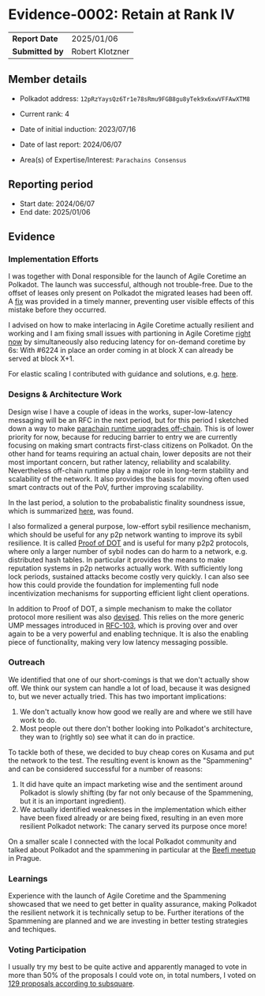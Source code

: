 # Evidence-0002: Retain at Rank IV

|                  |                  |
| ---------------- | ---------------- |
| **Report Date**  | 2025/01/06       |
| **Submitted by** | Robert Klotzner  |

## Member details

- Polkadot address: `12pRzYaysQz6Tr1e78sRmu9FGB8gu8yTek9x6xwVFFAwXTM8`

- Current rank: 4
- Date of initial induction: 2023/07/16
- Date of last report: 2024/06/07
- Area(s) of Expertise/Interest: `Parachains Consensus`

## Reporting period

- Start date: 2024/06/07
- End date: 2025/01/06

## Evidence

### Implementation Efforts

I was together with Donal responsible for the launch of Agile Coretime an
Polkadot. The launch was successful, although not trouble-free. Due to the
offset of leases only present on Polkadot the migrated leases had been off. A
[fix](https://github.com/seadanda/runtimes/blob/50d429bce26ccf78d826aaea654e221827d6c950/system-parachains/coretime/coretime-polkadot/src/migrations.rs)
was provided in a timely manner, preventing user visible effects of this
mistake before they occurred.

I advised on how to make interlacing in Agile Coretime actually resilient and
working and I am fixing small issues with partioning in Agile Coretime [right
now](https://github.com/paritytech/polkadot-sdk/pull/6224) by simultaneously
also reducing latency for on-demand coretime by 6s: With #6224 in place an
order coming in at block X can already be served at block X+1. 

For elastic scaling I contributed with guidance and solutions, e.g. [here](https://github.com/polkadot-fellows/RFCs/pull/103#discussion_r1699146564).

### Designs & Architecture Work

Design wise I have a couple of ideas in the works, super-low-latency messaging
will be an RFC in the next period, but for this period I sketched down a way to
make [parachain runtime upgrades off-chain](https://github.com/polkadot-fellows/RFCs/blob/95f976311f92ba4138a2f31db2a2aebe86662105/text/0102-offchain-parachain-runtime-upgrades.md).
This is of lower priority for now, because for reducing barrier to entry we are
currently focusing on making smart contracts first-class citizens on Polkadot.
On the other hand for teams requiring an actual chain, lower deposits are not
their most important concern, but rather latency, reliability and scalability.
Nevertheless off-chain runtime play a major role in long-term stability and
scalability of the network. It also provides the basis for moving often used
smart contracts out of the PoV, further improving scalability.

In the last period, a solution to the probabalistic finality soundness issue,
which is summarized
[here](https://github.com/paritytech/polkadot-sdk/issues/633#issuecomment-2422484619),
was found.

I also formalized a general purpose, low-effort sybil resilience mechanism,
which should be useful for any p2p network wanting to improve its sybil
resilience. It is called [Proof of DOT](https://github.com/paritytech/polkadot-sdk/issues/6173) and is useful for
many p2p2 protocols, where only a larger number of sybil nodes can do harm to a
network, e.g. distributed hash tables. In particular it provides the means to
make reputation systems in p2p networks actually work. With sufficiently long
lock periods, sustained attacks become costly very quickly. I can also see how
this could provide the foundation for implementing full node incentivization
mechanisms for supporting efficient light client operations.

In addition to Proof of DOT, a simple mechanism to make the collator protocol
more resilient was also
[devised](https://github.com/paritytech/polkadot-sdk/issues/616#issuecomment-2422607361).
This relies on the more generic UMP messages introduced in
[RFC-103](https://github.com/polkadot-fellows/RFCs/pull/103), which is proving
over and over again to be a very powerful and enabling technique. It is also
the enabling piece of functionality, making very low latency messaging
possible. 

### Outreach

We identified that one of our short-comings is that we don't actually show off. We think our system can handle a lot of load, because it was designed to, but we never actually tried. This has two important implications:

1. We don't actually know how good we really are and where we still have work to do.
2. Most people out there don't bother looking into Polkadot's architecture, they wan to (rightly so) see what it can do in practice.

To tackle both of these, we decided to buy cheap cores on Kusama and put the network to the test. The resulting event is known as the "Spammening" and can be considered successful for a number of reasons:

1. It did have quite an impact marketing wise and the sentiment around Polkadot is slowly shifting (by far not only because of the Spammening, but it is an important ingredient).
2. We actually identified weaknesses in the implementation which either have been fixed already or are being fixed, resulting in an even more resilient Polkadot network: The canary served its purpose once more!

On a smaller scale I connected with the local Polkadot community and talked about Polkadot and the spammening in particular at the [Beefi meetup](https://www.meetup.com/web3-on-chain-dev-meetup-group/) in Prague.

### Learnings

Experience with the launch of Agile Coretime and the Spammening showcased that we need to get better in quality assurance, making Polkadot the resilient network it is technically setup to be. Further iterations of the Spammening are planned and we are investing in better testing strategies and techiques.

### Voting Participation

I usually try my best to be quite active and apparently managed to vote in more than 50% of the proposals I could vote on, in total numbers, I voted on [129 proposals according to subsquare](https://collectives.subsquare.io/user/12pRzYaysQz6Tr1e78sRmu9FGB8gu8yTek9x6xwVFFAwXTM8/votes).
